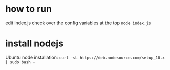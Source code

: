 
# how to run

edit index.js check over the config variables at the top
`node index.js`


# install nodejs

Ubuntu node installation:
`curl -sL https://deb.nodesource.com/setup_10.x | sudo bash -`

